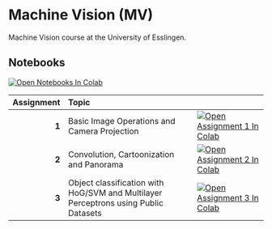 # Machine Vision (MV)

Machine Vision course at the University of Esslingen.

## Notebooks

[![Open Notebooks In Colab](https://colab.research.google.com/assets/colab-badge.svg)](https://colab.research.google.com/github/ChiefGokhlayeh/MV)

| Assignment | Topic |  |
|-:|:-|--|
| **1** | Basic Image Operations and Camera Projection | [![Open Assignment 1 In Colab](https://colab.research.google.com/assets/colab-badge.svg)](https://colab.research.google.com/github/ChiefGokhlayeh/MV/blob/master/Assignment1.ipynb) |
| **2** | Convolution, Cartoonization and Panorama | [![Open Assignment 2 In Colab](https://colab.research.google.com/assets/colab-badge.svg)](https://colab.research.google.com/github/ChiefGokhlayeh/MV/blob/master/Assignment2.ipynb) |
| **3** | Object classification with HoG/SVM and Multilayer Perceptrons using Public Datasets | [![Open Assignment 3 In Colab](https://colab.research.google.com/assets/colab-badge.svg)](https://colab.research.google.com/github/ChiefGokhlayeh/MV/blob/master/Assignment3.ipynb) |
